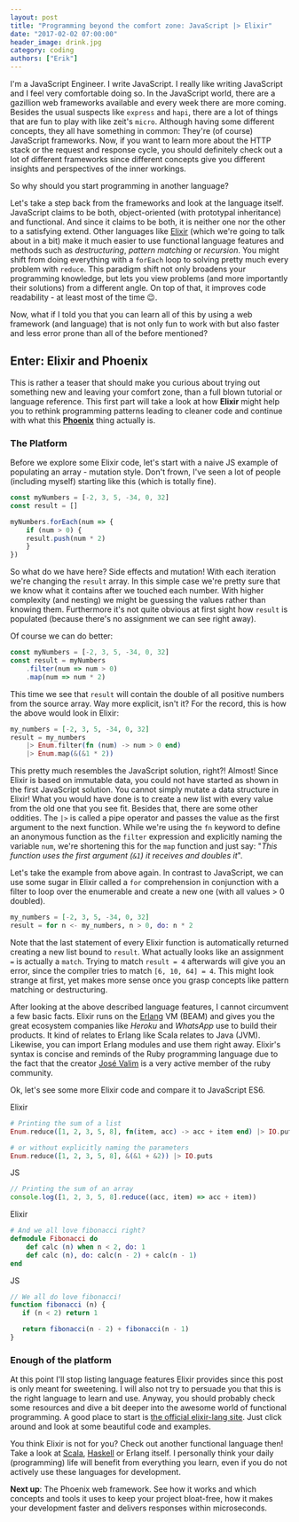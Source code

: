 ```yaml
---
layout: post
title: "Programming beyond the comfort zone: JavaScript |> Elixir"
date: "2017-02-02 07:00:00"
header_image: drink.jpg
category: coding
authors: ["Erik"]
---
```


I'm a JavaScript Engineer.
I write JavaScript.
I really like writing JavaScript and I feel very comfortable doing so.
In the JavaScript world, there are a gazillion web frameworks available and every week there are more coming.
Besides the usual suspects like `express` and `hapi`, there are a lot of things that are fun to play with like zeit's `micro`.
Although having some different concepts, they all have something in common: They're (of course) JavaScript frameworks.
Now, if you want to learn more about the HTTP stack or the request and response cycle, you should definitely check out a lot of different frameworks since different concepts give you different insights and perspectives of the inner workings.

So why should you start programming in another language?

Let's take a step back from the frameworks and look at the language itself.
JavaScript claims to be both, object-oriented (with prototypal inheritance) and functional.
And since it claims to be both, it is neither one nor the other to a satisfying extend.
Other languages like [Elixir](http://elixir-lang.org/) (which we're going to talk about in a bit) make it much easier to use functional language features and methods such as *destructuring*, *pattern matching* or *recursion*.
You might shift from doing everything with a `forEach` loop to solving pretty much every problem with `reduce`.
This paradigm shift not only broadens your programming knowledge, but lets you view problems (and more importantly their solutions) from a different angle.
On top of that, it improves code readability - at least most of the time 😉.

Now, what if I told you that you can learn all of this by using a web framework (and language) that is not only fun to work with but also faster and less error prone than all of the before mentioned?

## Enter: Elixir and Phoenix

This is rather a teaser that should make you curious about trying out something new and leaving your comfort zone, than a full blown tutorial or language reference.
This first part will take a look at how **Elixir** might help you to rethink programming patterns leading to cleaner code and continue with what this [**Phoenix**](http://www.phoenixframework.org/) thing actually is.

### The Platform

Before we explore some Elixir code, let's start with a naive JS example of populating an array - mutation style.
Don't frown, I've seen a lot of people (including myself) starting like this (which is totally fine).

```js
const myNumbers = [-2, 3, 5, -34, 0, 32]
const result = []

myNumbers.forEach(num => {
    if (num > 0) {
    result.push(num * 2)
    }
})
```

So what do we have here? Side effects and mutation! With each iteration we're changing the `result` array. In this simple case we're pretty sure that we know what it contains after we touched each number. With higher complexity (and nesting) we might be guessing the values rather than knowing them. Furthermore it's not quite obvious at first sight how `result` is populated (because there's no assignment we can see right away).

Of course we can do better:

```js
const myNumbers = [-2, 3, 5, -34, 0, 32]
const result = myNumbers
    .filter(num => num > 0)
    .map(num => num * 2)
```

This time we see that `result` will contain the double of all positive numbers from the source array.
Way more explicit, isn't it?
For the record, this is how the above would look in Elixir:

```elixir
my_numbers = [-2, 3, 5, -34, 0, 32]
result = my_numbers
    |> Enum.filter(fn (num) -> num > 0 end)
    |> Enum.map(&(&1 * 2))
```

This pretty much resembles the JavaScript solution, right?!
Almost!
Since Elixir is based on immutable data, you could not have started as shown in the first JavaScript solution.
You cannot simply mutate a data structure in Elixir!
What you would have done is to create a new list with every value from the old one that you see fit.
Besides that, there are some other oddities.
The `|>` is called a pipe operator and passes the value as the first argument to the next function.
While we're using the `fn` keyword to define an anonymous function as the `filter` expression and explicitly naming the variable `num`, we're shortening this for the `map` function and just say: "*This function uses the first argument (`&1`) it receives and doubles it*".

Let's take the example from above again.
In contrast to JavaScript, we can use some sugar in Elixir called a `for` comprehension in conjunction with a filter to loop over the enumerable and create a new one (with all values > 0 doubled).

```elixir
my_numbers = [-2, 3, 5, -34, 0, 32]
result = for n <- my_numbers, n > 0, do: n * 2
```

Note that the last statement of every Elixir function is automatically returned creating a new list bound to `result`.
What actually looks like an assignment `=` is actually a `match`.
Trying to match `result = 4` afterwards will give you an error, since the compiler tries to match `[6, 10, 64] = 4`.
This might look strange at first, yet makes more sense once you grasp concepts like pattern matching or destructuring.

After looking at the above described language features, I cannot circumvent a few basic facts.
Elixir runs on the [Erlang](https://www.erlang.org/) VM (BEAM) and gives you the great ecosystem companies like *Heroku* and *WhatsApp* use to build their products.
It kind of relates to Erlang like Scala relates to Java (JVM).
Likewise, you can import Erlang modules and use them right away.
Elixir's syntax is concise and reminds of the Ruby programming language due to the fact that the creator [José Valim](https://github.com/josevalim) is a very active member of the ruby community.


Ok, let's see some more Elixir code and compare it to JavaScript ES6.

Elixir

```elixir
# Printing the sum of a list
Enum.reduce([1, 2, 3, 5, 8], fn(item, acc) -> acc + item end) |> IO.puts

# or without explicitly naming the parameters
Enum.reduce([1, 2, 3, 5, 8], &(&1 + &2)) |> IO.puts
```

JS

```js
// Printing the sum of an array
console.log([1, 2, 3, 5, 8].reduce((acc, item) => acc + item))
```

Elixir

```elixir
# And we all love fibonacci right?
defmodule Fibonacci do
    def calc (n) when n < 2, do: 1
    def calc (n), do: calc(n - 2) + calc(n - 1)
end
```
JS

```js
// We all do love fibonacci!
function fibonacci (n) {
   if (n < 2) return 1

   return fibonacci(n - 2) + fibonacci(n - 1)
}
```

### Enough of the platform

At this point I'll stop listing language features Elixir provides since this post is only meant for sweetening.
I will also not try to persuade you that this is the right language to learn and use.
Anyway, you should probably check some resources and dive a bit deeper into the awesome world of functional programming.
A good place to start is [the official elixir-lang site](http://elixir-lang.org/).
Just click around and look at some beautiful code and examples.

You think Elixir is not for you?
Check out another functional language then!
Take a look at [Scala](https://www.scala-lang.org/), [Haskell](https://www.haskell.org/) or Erlang itself.
I personally think your daily (programming) life will benefit from everything you learn, even if you do not actively use these languages for development.

**Next up**: The Phoenix web framework.
See how it works and which concepts and tools it uses to keep your project bloat-free, how it makes your development faster and delivers responses within microseconds.
